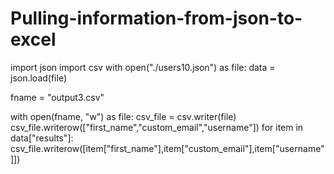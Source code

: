 # Pulling-information-from-json-to-excel

import json
import csv
with open("./users10.json") as file:
    data = json.load(file)

fname = "output3.csv"

with open(fname, "w") as file:
    csv_file = csv.writer(file)
    csv_file.writerow(["first_name","custom_email","username"])
    for item in data["results"]:
        csv_file.writerow([item["first_name"],item["custom_email"],item["username"]])
